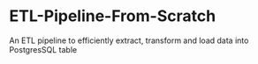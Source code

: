 # ETL-Pipeline-From-Scratch
An ETL pipeline to efficiently extract, transform and load data into PostgresSQL table
